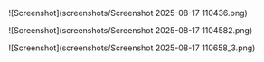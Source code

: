 ![Screenshot](screenshots/Screenshot 2025-08-17 110436.png)

![Screenshot](screenshots/Screenshot 2025-08-17 1104582.png)

![Screenshot](screenshots/Screenshot 2025-08-17 110658_3.png)
